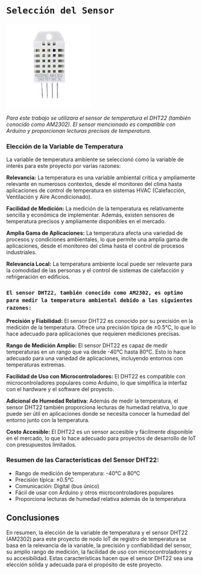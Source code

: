 # **__`Selección del Sensor`__** 

![sensor](/src/DHT22.jfif)

 
*Para este trabajo se utilizara el sensor de temperatura el DHT22 (también conocido como AM2302). El sensor mencionado es compatible con Arduino y proporcionan lecturas precisas de temperatura.*

### Elección de la Variable de Temperatura

La variable de temperatura ambiente se seleccionó como la variable de interés para este proyecto por varias razones:

**Relevancia:** La temperatura es una variable ambiental crítica y ampliamente relevante en numerosos contextos, desde el monitoreo del clima hasta aplicaciones de control de temperatura en sistemas HVAC (Calefacción, Ventilación y Aire Acondicionado).

**Facilidad de Medición:** La medición de la temperatura es relativamente sencilla y económica de implementar. Además, existen sensores de temperatura precisos y ampliamente disponibles en el mercado.

**Amplia Gama de Aplicaciones:** La temperatura afecta una variedad de procesos y condiciones ambientales, lo que permite una amplia gama de aplicaciones, desde el monitoreo del clima hasta el control de procesos industriales.

**Relevancia Local:** La temperatura ambiente local puede ser relevante para la comodidad de las personas y el control de sistemas de calefacción y refrigeración en edificios.

### `El sensor DHT22, también conocido como AM2302, es optimo para medir la temperatura ambiental debido a las siguientes razones:`

**Precisión y Fiabilidad:** El sensor DHT22 es conocido por su precisión en la medición de la temperatura. Ofrece una precisión típica de ±0.5°C, lo que lo hace adecuado para aplicaciones que requieren mediciones precisas.

**Rango de Medición Amplio:** El sensor DHT22 es capaz de medir temperaturas en un rango que va desde -40°C hasta 80°C. Esto lo hace adecuado para una variedad de aplicaciones, incluyendo entornos con temperaturas extremas.

**Facilidad de Uso con Microcontroladores:** El DHT22 es compatible con microcontroladores populares como Arduino, lo que simplifica la interfaz con el hardware y el software del proyecto.

**Adicional de Humedad Relativa:** Además de medir la temperatura, el sensor DHT22 también proporciona lecturas de humedad relativa, lo que puede ser útil en aplicaciones donde se necesita conocer la humedad del entorno junto con la temperatura.

**Costo Accesible:** El DHT22 es un sensor accesible y fácilmente disponible en el mercado, lo que lo hace adecuado para proyectos de desarrollo de IoT con presupuestos limitados.

### Resumen de las Características del Sensor DHT22:

* Rango de medición de temperatura: -40°C a 80°C  
* Precisión típica: ±0.5°C  
* Comunicación: Digital (bus único)  
* Fácil de usar con Arduino y otros microcontroladores populares  
* Proporciona lecturas de humedad relativa además de la temperatura  

## Conclusiones

En resumen, la elección de la variable de temperatura y el sensor DHT22 (AM2302) para este proyecto de nodo IoT de registro de temperatura se basa en la relevancia de la variable, la precisión y confiabilidad del sensor, su amplio rango de medición, la facilidad de uso con microcontroladores y su accesibilidad. Estas características hacen que el sensor DHT22 sea una elección sólida y adecuada para el propósito de este proyecto.


